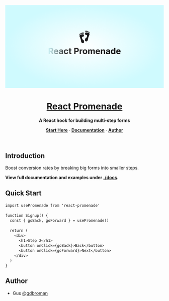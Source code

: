 <img alt="React Promenade – A React hook for building multi-step forms" src="./assets/cover.png" />

<br/>

<div align="center">
  <h1>
    <u>React Promenade</u>
  </h1>
  <p>
    <b>A React hook for building multi-step forms</b>
  </p>
  <p align="center">
    <a href="#quick-start"><strong>Start Here</strong></a> ·
    <a href="./docs/DOCUMENTATION.md"><strong>Documentation</strong></a> ·
    <a href="#author"><strong>Author</strong></a>
  </p>
</div>

<br/>

## Introduction

Boost conversion rates by breaking big forms into smaller steps.

**View full documentation and examples under [./docs](./docs)**.

## Quick Start

```tsx
import usePromenade from 'react-promenade'

function Signup() {
  const { goBack, goForward } = usePromenade()

  return (
    <div>
      <h1>Step 2</h1>
      <button onClick={goBack}>Back</button>
      <button onClick={goForward}>Next</button>
    </div>
  )
}
```

## Author

* Gus [@gdbroman](https://github.com/gdbroman)
